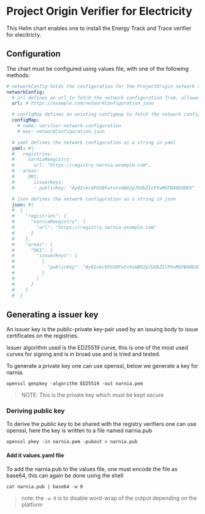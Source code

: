 # Project Origin Verifier for Electricity

This Helm chart enables one to install the Energy Track and Trace verifier for elecitricty.

## Configuration

The chart must be configured using values file, with one of the following methods:

```yaml
# networkConfig holds the configuration for the ProjectOrigin network configuration
networkConfig:
  # url defines an url to fetch the network configuration from, allowed formats are json or yaml
  url: # https://example.com/networkConfiguration.json

  # configMap defines an existing configmap to fetch the network configuration from
  configMap:
    # name: verifier-network-configuration
    # key: networkConfiguration.json

  # yaml defines the network configuration as a string in yaml
  yaml: #|-
  #   registries:
  #     narniaReegistry:
  #       url: "https://registry.narnia.example.com",
  #   areas:
  #     DK1:
  #       issuerKeys:
  #       - publicKey: "Ay02vkc6FGV8FwtvVsmBO2p7UdbZIcFhvMGFB40D3DKX"

  # json defines the network configuration as a string in json
  json: #|-
  #  {
  #    "registries": {
  #      "narniaReegistry": {
  #        "url": "https://registry.narnia.example.com"
  #      }
  #    },
  #    "areas": {
  #      "DK1": {
  #        "issuerKeys": [
  #          {
  #            "publicKey": "Ay02vkc6FGV8FwtvVsmBO2p7UdbZIcFhvMGFB40D3DKX"
  #          }
  #        ]
  #      }
  #    }
  #  }
  ```

## Generating a issuer key

An issuer key is the public-private key-pair used by an issuing body
to issue certificates on the registries.

Issuer algorithm used is the ED25519 curve,
this is one of the most used curves for signing and is in broad use
and is tried and tested.

To generate a private key one can use openssl,
below we generate a key for narnia.

```shell
openssl genpkey -algorithm ED25519 -out narnia.pem
```

> NOTE: This is the private key which must be kept secure

### Deriving public key

To derive the public key to be shared with the registry verifiers one
can use openssl, here the key is written to a file named
narnia.pub

```shell
openssl pkey -in narnia.pem -pubout > narnia.pub
```

#### Add it values.yaml file

To add the narnia.pub to the values file,
one must encode the file as base64,
this can again be done using the shell

```shell
cat narnia.pub | base64 -w 0
```

> note: the `-w 0` is to disable word-wrap of the output depending on the platform

